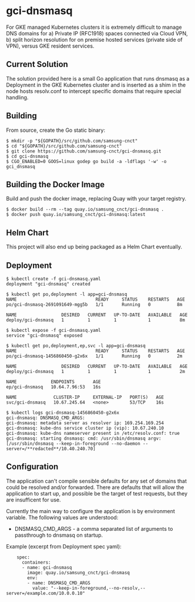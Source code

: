 # gci-dnsmasq

For GKE managed Kubernetes clusters it is extremely difficult to manage DNS
domains for a) Private IP (RFC1918) spaces connected via Cloud VPN, b) split
horizon resolution for on premise hosted services (private side of VPN), 
versus GKE resident services.  

## Current Solution

The solution provided here is a small Go application that runs dnsmasq as a 
Deployment in the GKE Kubernetes cluster and is inserted as a shim in the
node hosts resolv.conf to intercept specific domains that require special
handling.

## Building
From source, create the Go static binary:
```
$ mkdir -p "${GOPATH}/src/github.com/samsung-cnct"
$ cd "${GOPATH}/src/github.com/samsung-cnct"
$ git clone https://github.com/samsung-cnct/gci-dnsmasq.git
$ cd gci-dnsmasq
$ CGO_ENABLED=0 GOOS=linux godep go build -a -ldflags '-w' -o gci_dnsmasq
```
## Building the Docker Image
Build and push the docker image, replacing Quay with your target registry.
```
$ docker build --rm --tag quay.io/samsung_cnct/gci-dnsmasq .
$ docker push quay.io/samsung_cnct/gci-dnsmasq:latest
```

## Helm Chart
This project will also end up being packaged as a Helm Chart eventually.

## Deployment
```
$ kubectl create -f gci-dnsmasq.yaml
deployment "gci-dnsmasq" created

$ kubectl get po,deployment -l app=gci-dnsmasq
NAME                              READY     STATUS    RESTARTS   AGE
po/gci-dnsmasq-2691091649-mgg5b   1/1       Running   0          8m

NAME                 DESIRED   CURRENT   UP-TO-DATE   AVAILABLE   AGE
deploy/gci-dnsmasq   1         1         1            1           8m

$ kubectl expose -f gci-dnsmasq.yaml 
service "gci-dnsmasq" exposed

$ kubectl get po,deployment,ep,svc -l app=gci-dnsmasq
NAME                              READY     STATUS    RESTARTS   AGE
po/gci-dnsmasq-1456860450-g2x6x   1/1       Running   0          2m

NAME                 DESIRED   CURRENT   UP-TO-DATE   AVAILABLE   AGE
deploy/gci-dnsmasq   1         1         1            1           2m

NAME             ENDPOINTS       AGE
ep/gci-dnsmasq   10.64.7.96:53   16s

NAME              CLUSTER-IP     EXTERNAL-IP   PORT(S)   AGE
svc/gci-dnsmasq   10.67.245.64   <none>        53/TCP    16s

$ kubectl logs gci-dnsmasq-1456860450-g2x6x
gci-dnsmasq: DNSMASQ_CMD_ARGS: 
gci-dnsmasq: metadata server as resolver ip: 169.254.169.254
gci-dnsmasq: kube-dns service cluster ip (vip): 10.67.240.10
gci-dnsmasq: kube-dns nameserver present in /etc/resolv.conf: true
gci-dnsmasq: starting dnsmasq: cmd: /usr/sbin/dnsmasq argv: [/usr/sbin/dnsmasq --keep-in-foreground --no-daemon --server=/**redacted**/10.40.240.70]
```

## Configuration
The application can't compile sensible defaults for any set of domains that 
could be resolved and/or forwarded.  There are defaults that will allow the 
application to start up, and possible be the target of test requests, but 
they are insufficent for use.

Currently the main way to configure the application is by environment variable.
The following values are understood:
* DNSMASQ_CMD_ARGS - a comma separated list of arguments to passthrough to dnsmasq on startup.

Example (excerpt from Deployment spec yaml):
```
    spec:
      containers:
      - name: gci-dnsmasq
        image: quay.io/samsung_cnct/gci-dnsmasq
        env:
        - name: DNSMASQ_CMD_ARGS
          value: "--keep-in-foreground,--no-resolv,--server=/example.com/10.0.0.10"
```